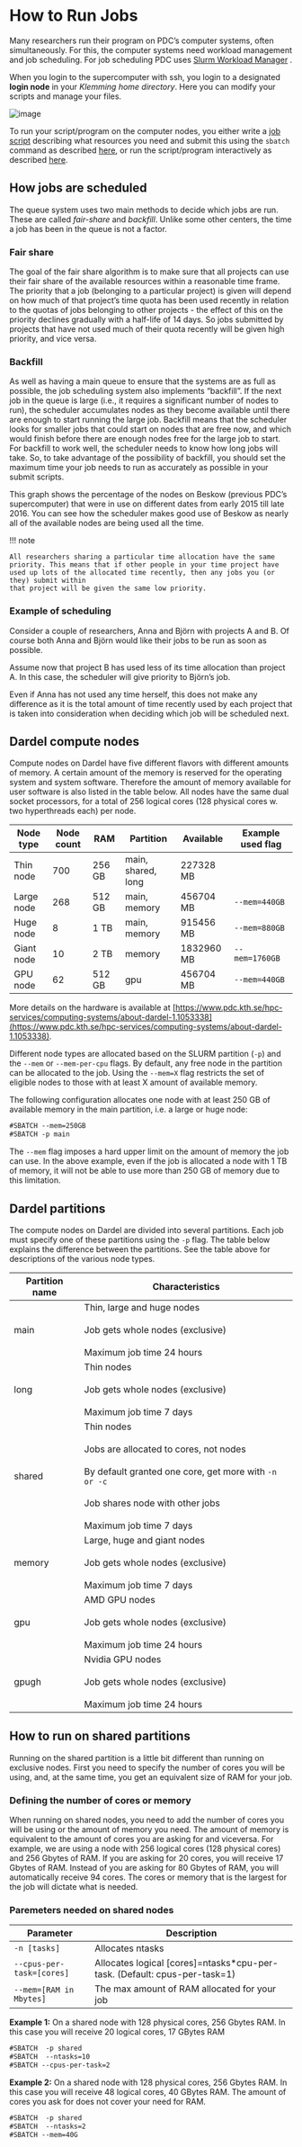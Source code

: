 
# How to Run Jobs

Many researchers run their program on PDC’s computer systems, often simultaneously. For this, the computer systems need workload management and job scheduling. For job scheduling PDC uses [Slurm Workload Manager](https://slurm.schedmd.com/) .

When you login to the supercomputer with ssh, you login to a designated **login node** in your *Klemming home directory*. Here you can modify your scripts and manage your files.

![image](https://pdc-web.eecs.kth.se/files/support/images/LoginNodeWarning.PNG)

To run your script/program on the computer nodes, you either write a [job script](job_scripts.md) describing what resources you need and submit this using the `sbatch` command as described [here](queueing_jobs.md), or run the script/program interactively as described [here](run_interactively.md).

## How jobs are scheduled

The queue system uses two main methods to decide which jobs are run. These are called *fair-share* and *backfill*. Unlike some other centers, the time a job has been in the queue is not a factor.

### Fair share

The goal of the fair share algorithm is to make sure that all projects can
use their fair share of the available resources within a reasonable time
frame. The priority that a job (belonging to a particular project) is given
will depend on how much of that project’s time quota has been used recently
in relation to the quotas of jobs belonging to other projects - the effect of
this on the priority declines gradually with a half-life of 14 days. So jobs
submitted by projects that have not used much of their quota recently will be
given high priority, and vice versa.

### Backfill

As well as having a main queue to ensure that the systems are as full as possible, the job scheduling system also implements “backfill”. If the next job in the queue is large (i.e., it requires a significant number of nodes to run), the scheduler accumulates nodes as they become available until there are enough to start running the large job. Backfill means that the scheduler looks for smaller jobs that could start on nodes that are free now, and which would finish before there are enough nodes free for the large job to start. For backfill to work well, the scheduler needs to know how long jobs will take. So, to take advantage of the possibility of backfill, you should set the maximum time your job needs to run as accurately as possible in your submit scripts.

This graph shows the percentage of the nodes on Beskow (previous PDC’s supercomputer)
that were in use on different dates from early 2015 till late 2016. You can see how
the scheduler makes good use of Beskow as nearly all of the available nodes are being used
all the time.

!!! note

    All researchers sharing a particular time allocation have the same priority. This means that if other people in your time project have used up lots of the allocated time recently, then any jobs you (or they) submit within
    that project will be given the same low priority.

### Example of scheduling

Consider a couple of researchers, Anna and Björn with projects A and
B. Of course both Anna and Björn would like their jobs to be run as
soon as possible.

Assume now that project B has used less of its time allocation than
project A. In this case, the scheduler will give priority to Björn’s
job.

Even if Anna has not used any time herself, this does not make any
difference as it is the total amount of time recently used by each
project that is taken into consideration when deciding which job will
be scheduled next.

## Dardel compute nodes

Compute nodes on Dardel have five different flavors with different amounts of memory. A certain amount of the memory is reserved for the operating system and system software. Therefore the amount of memory available for user software is also listed in the table below. All nodes have the same dual socket processors, for a total of 256 logical cores (128 physical cores w. two hyperthreads each) per node.

| Node type   |   Node count | RAM    | Partition          | Available   | Example used flag   |
|-------------|--------------|--------|--------------------|-------------|---------------------|
| Thin node   |          700 | 256 GB | main, shared, long | 227328 MB   |                     |
| Large node  |          268 | 512 GB | main, memory       | 456704 MB   | `--mem=440GB`       |
| Huge node   |            8 | 1 TB   | main, memory       | 915456 MB   | `--mem=880GB`       |
| Giant node  |           10 | 2 TB   | memory             | 1832960 MB  | `--mem=1760GB`      |
| GPU node    |           62 | 512 GB | gpu                | 456704 MB   | `--mem=440GB`       |

More details on the hardware is available at
[https://www.pdc.kth.se/hpc-services/computing-systems/about-dardel-1.1053338](https://www.pdc.kth.se/hpc-services/computing-systems/about-dardel-1.1053338).

Different node types are allocated based on the SLURM partition (`-p`) and the `--mem` or `--mem-per-cpu` flags. By default, any free node in the partition can be allocated to the job. Using the `--mem=X` flag restricts the set of eligible nodes to those with at least X amount of available memory.

The following configuration allocates one node with at least 250 GB of available memory in the main partition, i.e. a large or huge node:

```default
#SBATCH --mem=250GB
#SBATCH -p main
```

The `--mem` flag imposes a hard upper limit on the amount of memory the job can use.
In the above example, even if the job is allocated a node with 1 TB of memory, it will not be able to use more than 250 GB of memory due to this limitation.



## Dardel partitions

The compute nodes on Dardel are divided into several partitions. Each job must specify one of these partitions using the `-p` flag. The table below explains the difference between the partitions. See the table above for descriptions of the various node types.

| Partition name   | Characteristics                                                                                                                                                                                     |
|------------------|-----------------------------------------------------------------------------------------------------------------------------------------------------------------------------------------------------|
| main             | Thin, large and huge nodes<br/><br/>Job gets whole nodes (exclusive)<br/><br/>Maximum job time 24 hours                                                                                             |
| long             | Thin nodes<br/><br/>Job gets whole nodes (exclusive)<br/><br/>Maximum job time 7 days                                                                                                               |
| shared           | Thin nodes<br/><br/>Jobs are allocated to cores, not nodes<br/><br/>By default granted one core, get more with `-n or -c`<br/><br/>Job shares node with other jobs<br/><br/>Maximum job time 7 days |
| memory           | Large, huge and giant nodes<br/><br/>Job gets whole nodes (exclusive)<br/><br/>Maximum job time 7 days                                                                                              |
| gpu              | AMD GPU nodes<br/><br/>Job gets whole nodes (exclusive)<br/><br/>Maximum job time 24 hours                                                                                                              |
| gpugh              | Nvidia GPU nodes<br/><br/>Job gets whole nodes (exclusive)<br/><br/>Maximum job time 24 hours                                                                                                              |


## How to run on shared partitions

Running on the shared partition is a little bit different than running on exclusive nodes.
First you need to specify the number of cores you will be using, and, at the same time, you get
an equivalent size of RAM for your job.

### Defining the number of cores or memory

When running on shared nodes, you need to add the number of cores you will be using or the amount of memory you need.
The amount of memory is equivalent to the amount of cores you are asking for and viceversa.
For example, we are using a node with 256 logical cores (128 physical cores) and 256 Gbytes of RAM.
If you are asking for 20 cores, you will receive 17 Gbytes of RAM. Instead of you are asking for 80 Gbytes of RAM, you will automatically receive 94 cores.
The cores or memory that is the largest for the job will dictate what is needed.

### Paremeters needed on shared nodes

| Parameter | Description |
| --- | --- |
| `-n [tasks]` | Allocates ntasks |
| `--cpus-per-task=[cores]` | Allocates logical [cores]=ntasks*cpu-per-task. (Default: cpus-per-task=1) |
| `--mem=[RAM in Mbytes]` | The max amount of RAM allocated for your job |

**Example 1:** On a shared node with 128 physical cores, 256 Gbytes RAM.
In this case you will receive 20 logical cores, 17 GBytes RAM
```default
#SBATCH  -p shared
#SBATCH  --ntasks=10
#SBATCH --cpus-per-task=2
```

**Example 2:** On a shared node with 128 physical cores, 256 Gbytes RAM.
In this case you will receive 48 logical cores, 40 GBytes RAM. The amount of cores you ask for does not cover your need for RAM.
```default
#SBATCH  -p shared
#SBATCH  --ntasks=2
#SBATCH --mem=40G
```
